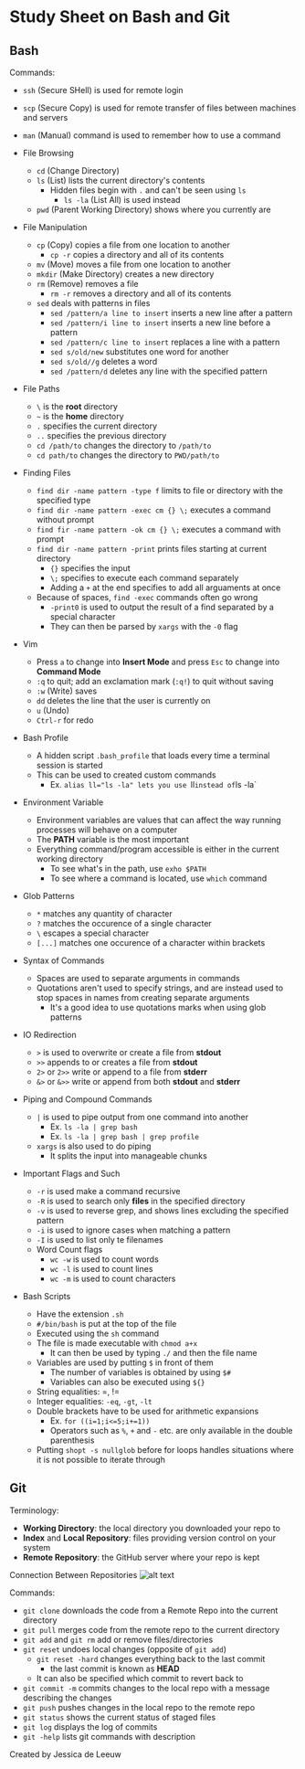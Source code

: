 # Study Sheet on Bash and Git 

## Bash
Commands:
- `ssh` (Secure SHell) is used for remote login
- `scp` (Secure Copy) is used for remote transfer of files between machines and servers
- `man` (Manual) command is used to remember how to use a command

- File Browsing
   - `cd` (Change Directory)
   - `ls` (List) lists the current directory's contents
     - Hidden files begin with `.` and can't be seen using `ls`
        - `ls -la` (List All) is used instead
   - `pwd` (Parent Working Directory) shows where you currently are

- File Manipulation
   - `cp` (Copy) copies a file from one location to another
     - `cp -r` copies a directory and all of its contents 
   - `mv` (Move) moves a file from one location to another
   - `mkdir` (Make Directory) creates a new directory
   - `rm` (Remove) removes a file
     - `rm -r` removes a directory and all of its contents  
   - `sed` deals with patterns in files
      - `sed /pattern/a line to insert` inserts a new line after a pattern
      - `sed /pattern/i line to insert` inserts a new line before a pattern
      - `sed /pattern/c line to insert` replaces a line with a pattern
      - `sed s/old/new` substitutes one word for another 
      - `sed s/old//g` deletes a word
      - `sed /pattern/d` deletes any line with the specified pattern

- File Paths
   - `\` is the **root** directory
   - `~` is the **home** directory 
   - `.` specifies the current directory
   - `..` specifies the previous directory
   - `cd /path/to` changes the directory to `/path/to`
   - `cd path/to` changes the directory to `PWD/path/to`

- Finding Files
   - `find dir -name pattern -type f` limits to file or directory with the specified type
   - `find dir -name pattern -exec cm {} \;` executes a command without prompt
   - `find fir -name pattern -ok cm {} \;` executes a command with prompt
   - `find dir -name pattern -print` prints files starting at current directory
      - `{}` specifies the input
      - `\;` specifies to execute each command separately
      - Adding a `+` at the end specifies to add all arguaments at once
   - Because of spaces, `find -exec` commands often go wrong
      - `-print0` is used to output the result of a find separated by a special character 
      - They can then be parsed by `xargs` with the `-0` flag

- Vim
   - Press `a` to change into **Insert Mode** and press `Esc` to change into **Command Mode**
   - `:q` to quit; add an exclamation mark (`:q!`) to quit without saving
   - `:w` (Write) saves
   - `dd` deletes the line that the user is currently on
   - `u` (Undo)
   - `Ctrl-r` for redo 

- Bash Profile
   - A hidden script `.bash_profile` that loads every time a terminal session is started
   - This can be used to created custom commands
     - Ex. `alias ll="ls -la" lets you use `ll` instead of `ls -la`

- Environment Variable
   - Environment variables are values that can affect the way running processes will behave on a computer
   - The **PATH** variable is the most important 
   - Everything command/program accessible is either in the current working directory 
      - To see what's in the path, use `exho $PATH`
      - To see where a command is located, use `which` command

- Glob Patterns
   - `*` matches any quantity of character
   - `?` matches the occurence of a single character
   - `\` escapes a special character
   - `[...]` matches one occurence of a character within brackets  

- Syntax of Commands
   - Spaces are used to separate arguments in commands
   - Quotations aren't used to specify strings, and are instead used to stop spaces in names from creating separate arguments
      - It's a good idea to use quotations marks when using glob patterns

- IO Redirection
   - `>` is used to overwrite or create a file from **stdout**
   - `>>` appends to or creates a file from **stdout**
   - `2>` or `2>>` write or append to a file from **stderr**
   - `&>` or `&>>` write or append from both **stdout** and **stderr**

- Piping and Compound Commands
   - `|` is used to pipe output from one command into another
      - Ex. `ls -la | grep bash`
      - Ex. `ls -la | grep bash | grep profile`
   - `xargs` is also used to do piping 
      - It splits the input into manageable chunks  

- Important Flags and Such
   - `-r` is used make a command recursive
   - `-R` is used to search only **files** in the specified directory
   - `-v` is used to reverse grep, and shows lines excluding the specified pattern
   - `-i` is used to ignore cases when matching a pattern
   - `-I` is used to list only te filenames
   - Word Count flags
      - `wc -w` is used to count words
      - `wc -l` is used to count lines
      - `wc -m` is used to count characters

- Bash Scripts
   - Have the extension `.sh`
   - `#/bin/bash` is put at the top of the file
   - Executed using the `sh` command
   - The file is made executable with `chmod a+x`
       - It can then be used by typing `./` and then the file name
   - Variables are used by putting `$` in front of them
       - The number of variables is obtained by using `$#`
       - Variables can also be executed using `${}`
   - String equalities: =, !=
   - Integer equalities: `-eq`, `-gt`, `-lt` 
   - Double brackets have to be used for arithmetic expansions
       - Ex. `for ((i=1;i<=5;i+=1))`
       - Operators such as `%`, `+` and `-` etc. are only available in the double parenthesis
   - Putting `shopt -s nullglob` before for loops handles situations where it is not possible to iterate through


## Git
Terminology: 
- **Working Directory**: the local directory you downloaded your repo to
- **Index** and **Local Repository**: files providing version control on your system
- **Remote Repository**: the GitHub server where your repo is kept

Connection Between Repositories
![alt text][link]

[link]: https://greenido.files.wordpress.com/2013/07/git-local-remote.png?w=696&h=570 "Repo diagram"

Commands:
- `git clone` downloads the code from a Remote Repo into the current directory
- `git pull` merges code from the remote repo to the current directory
- `git add` and `git rm` add or remove files/directories
- `git reset` undoes local changes (opposite of `git add`)
   - `git reset -hard` changes everything back to the last commit
      - the last commit is known as **HEAD**
   - It can also be specified which commit to revert back to
- `git commit -m` commits changes to the local repo with a message describing the changes
- `git push` pushes changes in the local repo to the remote repo
- `git status` shows the current status of staged files
- `git log` displays the log of commits
- `git -help` lists git commands with description

Created by Jessica de Leeuw 

